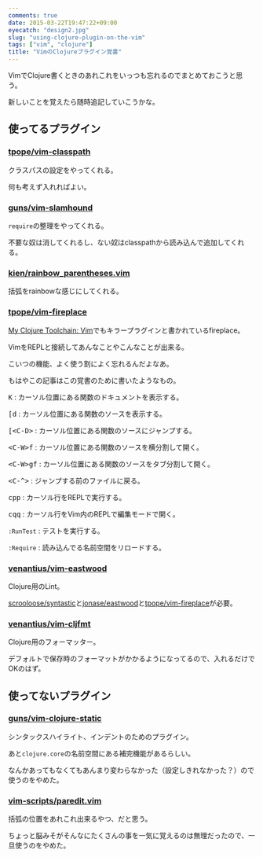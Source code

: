```yaml
---
comments: true
date: 2015-03-22T19:47:22+09:00
eyecatch: "design2.jpg"
slug: "using-clojure-plugin-on-the-vim"
tags: ["vim", "clojure"]
title: "VimのClojureプラグイン覚書"
---
```


VimでClojure書くときのあれこれをいっつも忘れるのでまとめておこうと思う。

新しいことを覚えたら随時追記していこうかな。

## 使ってるプラグイン

### [tpope/vim-classpath](https://github.com/tpope/vim-classpath)

クラスパスの設定をやってくれる。

何も考えず入れればよい。

### [guns/vim-slamhound](https://github.com/guns/vim-slamhound)

`require`の整理をやってくれる。

不要な奴は消してくれるし、ない奴はclasspathから読み込んで追加してくれる。

### [kien/rainbow_parentheses.vim](https://github.com/kien/rainbow_parentheses.vim)

括弧をrainbowな感じにしてくれる。

### [tpope/vim-fireplace](https://github.com/tpope/vim-fireplace)

[My Clojure Toolchain: Vim](http://blog.venanti.us/clojure-vim/)でもキラープラグインと書かれているfireplace。

VimをREPLと接続してあんなことやこんなことが出来る。

こいつの機能、よく使う割によく忘れるんだよなあ。

もはやこの記事はこの覚書のために書いたようなもの。

<kbd>K</kbd> : カーソル位置にある関数のドキュメントを表示する。

<kbd>\[d</kbd> : カーソル位置にある関数のソースを表示する。

<kbd>\[\<C-D\></kbd> : カーソル位置にある関数のソースにジャンプする。

<kbd>\<C-W\>f</kbd> : カーソル位置にある関数のソースを横分割して開く。

<kbd>\<C-W\>gf</kbd> : カーソル位置にある関数のソースをタブ分割して開く。

<kbd>\<C-^\></kbd> : ジャンプする前のファイルに戻る。

<kbd>cpp</kbd> : カーソル行をREPLで実行する。

<kbd>cqq</kbd> : カーソル行をVim内のREPLで編集モードで開く。

`:RunTest` : テストを実行する。

`:Require` : 読み込んでる名前空間をリロードする。

### [venantius/vim-eastwood](https://github.com/venantius/vim-eastwood)

Clojure用のLint。

[scrooloose/syntastic](https://github.com/scrooloose/syntastic)と[jonase/eastwood](https://github.com/jonase/eastwood)と[tpope/vim-fireplace](https://github.com/tpope/vim-fireplace)が必要。

### [venantius/vim-cljfmt](https://github.com/venantius/vim-cljfmt)

Clojure用のフォーマッター。

デフォルトで保存時のフォーマットがかかるようになってるので、入れるだけでOKのはず。

## 使ってないプラグイン

### [guns/vim-clojure-static](https://github.com/guns/vim-clojure-static)

シンタックスハイライト、インデントのためのプラグイン。

あと`clojure.core`の名前空間にある補完機能があるらしい。

なんかあってもなくてもあんまり変わらなかった（設定しきれなかった？）ので使うのをやめた。

### [vim-scripts/paredit.vim](https://github.com/vim-scripts/paredit.vim)

括弧の位置をあれこれ出来るやつ、だと思う。

ちょっと脳みそがそんなにたくさんの事を一気に覚えるのは無理だったので、一旦使うのをやめた。


